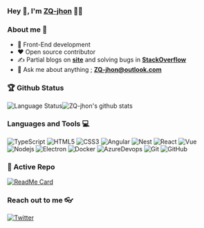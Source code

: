
### Hey 👋, I'm [ZQ-jhon](https://ZQ-jhon.github.io) 👨‍💻

### About me :eyes:

- :dart: Front-End development   
- :heart: Open source contributor
- :writing_hand: Partial blogs on  **[site](https://blog.csdn.net/qq_20264891)** and solving bugs in **[StackOverflow](https://stackoverflow.com/users/11289686/zq-jhon)**
- :e-mail: Ask me about anything ; **[ZQ-jhon@outlook.com](ZQ-jhon@outlook.com)**


### 🏆 Github Status
![Language Status](https://github-readme-stats.vercel.app/api/top-langs/?username=zq-jhon&hide=HTML&layout=compact&theme=dark&count_private=true&include_all_commits=true)![ZQ-jhon's github stats](https://github-readme-stats.vercel.app/api?username=zq-JHON&theme=dark)

### Languages and Tools :computer:

![TypeScript](https://img.shields.io/badge/-TypeScript-fff?style=flat&logo=typescript) ![HTML5](https://img.shields.io/badge/-HTML5-E34F26?style=flat&logo=html5&logoColor=white) ![CSS3](https://img.shields.io/badge/-CSS3-1572B6?style=flat&logo=css3) ![Angular](https://img.shields.io/badge/-Angular-red?style=flat&logo=Angular) ![Nest](https://img.shields.io/badge/-Nest-black?style=flat&logo=nestjs) ![React](https://img.shields.io/badge/-React-black?style=flat&logo=react) ![Vue](https://img.shields.io/badge/-vue-41b883) ![Nodejs](https://img.shields.io/badge/-Nodejs-black?style=flat&logo=Node.js) ![Electron](https://img.shields.io/badge/-Electron-fff?style=flat&logo=electron) ![Docker](https://img.shields.io/badge/-Docker-black?style=flat&logo=docker) ![AzureDevops](https://img.shields.io/badge/-Azure-blue?style=flat&logo=azureDevops) ![Git](https://img.shields.io/badge/-Git-black?style=flat&logo=git) ![GitHub](https://img.shields.io/badge/-GitHub-181717?style=flat&logo=github)
### 👀 Active Repo

[![ReadMe Card](https://github-readme-stats.vercel.app/api/pin/?username=ZQ-jhon&repo=backend)](https://github.com/ZQ-jhon/backend)



### Reach out to me 👓

[![Twitter](https://img.shields.io/badge/-Twitter-blue?style=flat&logo=Twitter&logoColor=white)](https://twitter.com/zq91258937)
